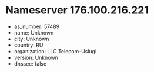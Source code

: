 # Nameserver 176.100.216.221

* as_number: 57489
* name: Unknown
* city: Unknown
* country: RU
* organization: LLC Telecom-Uslugi
* version: Unknown
* dnssec: false

